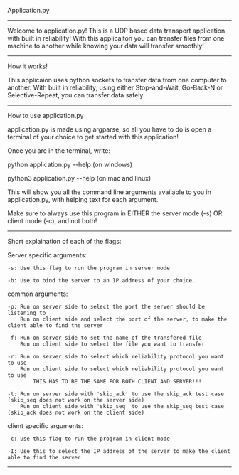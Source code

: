 Application.py

------------------------------------------------------------------------------------------------------------------------------

Welcome to application.py! This is a UDP based data transport application with built in reliability!
With this applicaiton you can transfer files from one machine to another while knowing your data will transfer smoothly!

------------------------------------------------------------------------------------------------------------------------------

How it works!

This applicaion uses python sockets to transfer data from one computer to another.
With built in reliability, using either Stop-and-Wait, Go-Back-N or Selective-Repeat, you can transfer data safely.

------------------------------------------------------------------------------------------------------------------------------

How to use application.py

application.py is made using argparse, so all you have to do is open a terminal of your choice to get started with this application!

Once you are in the terminal, write:

python application.py --help (on windows)

python3 application.py --help (on mac and linux)

This will show you all the command line arguments available to you in application.py, with helping text for each argument.

Make sure to always use this program in EITHER the server mode (-s) OR client mode (-c), and not both!

------------------------------------------------------------------------------------------------------------------------------

Short explaination of each of the flags:

Server specific arguments:

    -s: Use this flag to run the program in server mode

    -b: Use to bind the server to an IP address of your choice.

common arguments:

    -p: Run on server side to select the port the server should be listening to
        Run on client side and select the port of the server, to make the client able to find the server

    -f: Run on server side to set the name of the transfered file
        Run on client side to select the file you want to transfer
        
    -r: Run on server side to select which reliability protocol you want to use
        Run on client side to select which reliability protocol you want to use
            THIS HAS TO BE THE SAME FOR BOTH CLIENT AND SERVER!!!
            
    -t: Run on server side with 'skip_ack' to use the skip_ack test case (skip_seq does not work on the server side)
        Run on client side with 'skip_seq' to use the skip_seq test case (skip_ack does not work on the client side)
    
client specific arguments:

    -c: Use this flag to run the program in client mode
    
    -I: Use this to select the IP address of the server to make the client able to find the server

------------------------------------------------------------------------------------------------------------------------------
